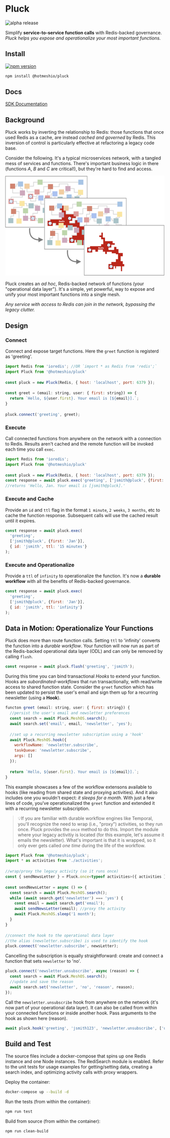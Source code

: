 # Pluck
![alpha release](https://img.shields.io/badge/release-alpha-yellow)

Simplify **service-to-service function calls** with Redis-backed governance. *Pluck helps you expose and operationalize your most important functions.*


## Install
[![npm version](https://badge.fury.io/js/%40hotmeshio%2Fpluck.svg)](https://badge.fury.io/js/%40hotmeshio%2Fpluck)

```sh
npm install @hotmeshio/pluck
```
## Docs
[SDK Documentation](https://github.com/hotmeshio/pluck-typescript/tree/main/docs/index.html)

## Background
Pluck works by inverting the relationship to Redis: those functions that once used Redis as a cache, are instead *cached and governed* by Redis. This inversion of control is particularly effective at refactoring a legacy code base.

Consider the following. It's a typical microservices network, with a tangled mess of services and functions. There's important business logic in there (functions *A*, *B* and *C* are critical!), but they're hard to find and access.

<img src="./img/operational_data_layer.png" alt="A Tangled Microservices Network with 3 functions buried within" style="max-width:100%;width:600px;">

Pluck creates an *ad hoc*, Redis-backed network of functions (your "operational data layer"). It's a simple, yet powerful, way to expose and unify your most important functions into a single mesh.

*Any service with access to Redis can join in the network, bypassing the legacy clutter.*

## Design
### Connect
Connect and expose target functions. Here the `greet` function is registerd as 'greeting'.

```javascript
import Redis from 'ioredis'; //OR `import * as Redis from 'redis';`
import Pluck from '@hotmeshio/pluck'

const pluck = new Pluck(Redis, { host: 'localhost', port: 6379 });

const greet = (email: string, user: { first: string}) => {
  return `Hello, ${user.first}. Your email is [${email}].`;
}

pluck.connect('greeting', greet);
```

### Execute
Call connected functions from anywhere on the network with a connection to Redis. Results aren't cached and the remote function will be invoked each time you call `exec`.

```javascript
import Redis from 'ioredis';
import Pluck from '@hotmeshio/pluck'

const pluck = new Pluck(Redis, { host: 'localhost', port: 6379 });
const response = await pluck.exec('greeting', ['jsmith@pluck', {first: 'Jan'}]);
//returns 'Hello, Jan. Your email is [jsmith@pluck].'
```

### Execute and Cache
Provide an `id` and `ttl` flag in the format `1 minute`, `2 weeks`, `3 months`, etc to cache the function response. Subsequent calls will use the cached result until it expires.

```javascript
const response = await pluck.exec(
  'greeting',
  ['jsmith@pluck', {first: 'Jan'}],
  { id: 'jsmith', ttl: '15 minutes'}
);
```

### Execute and Operationalize
Provide a `ttl` of `infinity` to operationalize the function. It's now a **durable workflow** with all the benefits of Redis-backed governance.

```javascript
const response = await pluck.exec(
  'greeting',
  ['jsmith@pluck', {first: 'Jan'}],
  { id: 'jsmith', ttl: 'infinity'}
);
```

## Data in Motion: Operationalize Your Functions
Pluck does more than route function calls. Setting `ttl` to 'infinity' converts the function into a *durable workflow*. Your function will now run as part of the Redis-backed operational data layer (ODL) and can only be removed by calling `flush`.

```javascript
const response = await pluck.flush('greeting', 'jsmith');
```

During this time you can bind transactional *Hooks* to extend your function. Hooks are *subordinated-workflows* that run transactionally, with read/write access to shared function state. Consider the `greet` function which has been updated to persist the user's email and sign them up for a recurring newsletter (using a **Hook**).

```javascript
functon greet (email: string, user: { first: string}) {
  //persist the user's email and newsletter preferences
  const search = await Pluck.MeshOS.search();
  await search.set('email', email, 'newsletter', 'yes');

  //set up a recurring newsletter subscription using a 'hook'
  await Pluck.MeshOS.hook({
    workflowName: 'newsletter.subscribe',
    taskQueue: 'newsletter.subscribe',
    args: []
  });

  return `Hello, ${user.first}. Your email is [${email}].`;
}
```

This example showcases a few of the workflow extensons available to hooks (like reading from shared state and proxying activities). And it also includes one you wouldn't expect: *it sleeps for a month*. With just a few lines of code, you've operationalized the `greet` function and extended it with a recurring newsletter subscription.

>💡If you are familiar with durable workflow engines like Temporal, you'll recognize the need to wrap (i.e., "proxy") activities, so they run once. Pluck provides the `once` method to do this. Import the module where your legacy activitiy is located (for this example, let's assume it emails the newsletter). What's important is that it is wrapped, so it only ever gets called *one time* during the life of the workflow.

```javascript
import Pluck from '@hotmeshio/pluck';
import * as activities from './activities';

//wrap/proxy the legacy activity (so it runs once)
const { sendNewsLetter } = Pluck.once<typeof activities>({ activities });

const sendNewsLetter = async () => {
  const search = await Pluck.MeshOS.search();
  while (await search.get('newsletter') === 'yes') {
    const email = await search.get('email');
    await sendNewsLetter(email); //proxy the activity
    await Pluck.MeshOS.sleep('1 month');
  }
}

//connect the hook to the operational data layer
//the alias (newsletter.subscribe) is used to identify the hook
pluck.connect('newsletter.subscribe', newsLetter);
```

Cancelling the subscription is equally straightforward: create and connect a function that sets `newsletter` to 'no'.

```javascript
pluck.connect('newsletter.unsubscribe', async (reason) => {
  const search = await Pluck.MeshOS.search();
  //update and save the reason
  await search.set('newsletter', 'no', 'reason', reason);
});
```

Call the `newsletter.unsubscribe` hook from anywhere on the network (it's now part of your operational data layer). It can also be called from within your connected functions or inside another hook. Pass arguments to the hook as shown here (reason).

```javascript
await pluck.hook('greeting', 'jsmith123', 'newsletter.unsubscribe', ['user-requested-reason']);
```

## Build and Test
The source files include a docker-compose that spins up one Redis instance and one Node instances. The RediSearch module is enabled. Refer to the unit tests for usage examples for getting/setting data, creating a search index, and optimizing activity calls with proxy wrappers.

Deploy the container:

```bash
docker-compose up --build -d
```

Run the tests (from within the container):

```bash
npm run test
```

Build from source (from within the container):

```bash
npm run clean-build
```
